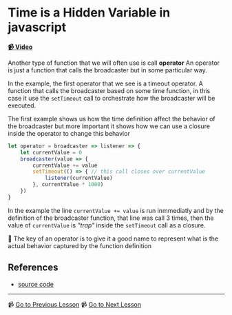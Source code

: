 # Time is a Hidden Variable in javascript

**[📹 Video](https://egghead.io/lessons/egghead-time-is-a-hidden-variable-in-javascript-f724e184)**


Another type of function that we will often use is call **operator**
An operator is just a function that calls the broadcaster but in some particular way.

In the example, the first operator that we see is a timeout operator. A function that calls the broadcaster based on some time function, in this case it use the `setTimeout` call to orchestrate how the broadcaster will be executed.

The first example shows us how the time definition affect the behavior of the broadcaster but more important it shows how we can use a closure inside the operator to change this behavior

```javascript
let operator = broadcaster => listener => {
    let currentValue = 0
    broadcaster(value => {
        currentValue += value
        setTimeout(() => { // this call closes over currentValue
            listener(currentValue) 
        }, currentValue * 1000)
    })
}

```

In the example the line `currentValue += value` is run inmmediatly and by the definition of the broadcaster function, that line was call 3 times, then the value of  `currentValue` is *"trap"* inside the  `setTimeout` call as a closure.

🔑 The key of an operator is to give it a good name to represent what is the actual behavior captured by the function definition

## References

- [source code](https://github.com/johnlindquist/crafting-functions/blob/time-the-hidden-variable/src/index.js)

---

📹 [Go to Previous Lesson](https://egghead.io/lessons/egghead-defining-the-broadcaster-and-listener-relationship)
📹 [Go to Next Lesson](https://egghead.io/lessons/egghead-solve-callback-hell-with-composition)


